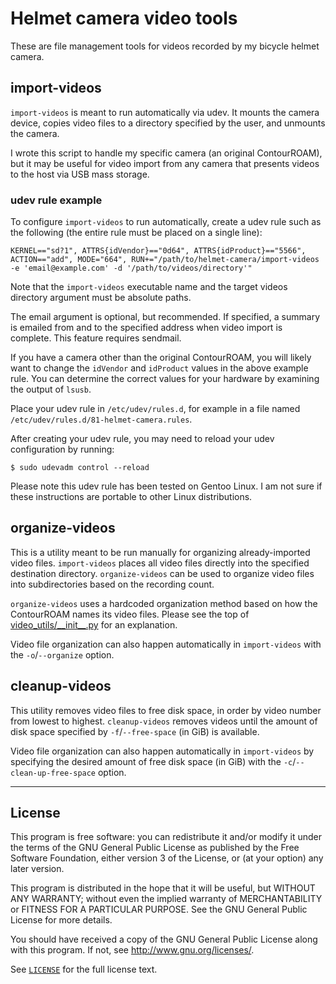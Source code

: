 # Helmet camera video tools

These are file management tools for videos recorded by my bicycle helmet
camera.

## import-videos

`import-videos` is meant to run automatically via udev. It mounts the camera
device, copies video files to a directory specified by the user, and unmounts
the camera.

I wrote this script to handle my specific camera (an original ContourROAM), but
it may be useful for video import from any camera that presents videos to the
host via USB mass storage.

### udev rule example

To configure `import-videos` to run automatically, create a udev rule such as
the following (the entire rule must be placed on a single line):

``` KERNEL=="sd?1", ATTRS{idVendor}=="0d64", ATTRS{idProduct}=="5566", ACTION=="add", MODE="664", RUN+="/path/to/helmet-camera/import-videos -e 'email@example.com' -d '/path/to/videos/directory'" ```

Note that the `import-videos` executable name and the target videos directory
argument must be absolute paths.

The email argument is optional, but recommended. If specified, a summary is
emailed from and to the specified address when video import is complete. This
feature requires sendmail.

If you have a camera other than the original ContourROAM, you will likely want
to change the `idVendor` and `idProduct` values in the above example rule. You
can determine the correct values for your hardware by examining the output of
`lsusb`.

Place your udev rule in `/etc/udev/rules.d`, for example in a file named
`/etc/udev/rules.d/81-helmet-camera.rules`.

After creating your udev rule, you may need to reload your udev configuration
by running:

```shell
$ sudo udevadm control --reload
```

Please note this udev rule has been tested on Gentoo Linux. I am not sure if
these instructions are portable to other Linux distributions.

## organize-videos

This is a utility meant to be run manually for organizing already-imported
video files. `import-videos` places all video files directly into the
specified destination directory. `organize-videos` can be used to organize
video files into subdirectories based on the recording count.

`organize-videos` uses a hardcoded organization method based on how the
ContourROAM names its video files. Please see the top of
[video\_utils/\_\_init\_\_.py](/video_utils/__init__.py) for an explanation.

Video file  organization can also happen automatically in `import-videos` with
the `-o`/`--organize` option.

## cleanup-videos

This utility removes video files to free disk space, in order by video number
from lowest to highest. `cleanup-videos` removes videos until the amount of
disk space specified by `-f`/`--free-space` (in GiB) is available.

Video file  organization can also happen automatically in `import-videos` by
specifying the desired amount of free disk space (in GiB) with the
`-c`/`--clean-up-free-space` option.

----

## License

This program is free software: you can redistribute it and/or modify
it under the terms of the GNU General Public License as published by
the Free Software Foundation, either version 3 of the License, or
(at your option) any later version.

This program is distributed in the hope that it will be useful,
but WITHOUT ANY WARRANTY; without even the implied warranty of
MERCHANTABILITY or FITNESS FOR A PARTICULAR PURPOSE.  See the
GNU General Public License for more details.

You should have received a copy of the GNU General Public License
along with this program.  If not, see <http://www.gnu.org/licenses/>.

See [`LICENSE`](/LICENSE) for the full license text.
